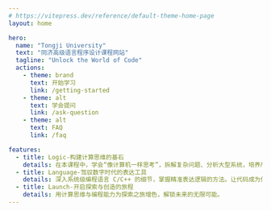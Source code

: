 ```yaml
---
# https://vitepress.dev/reference/default-theme-home-page
layout: home

hero:
  name: "Tongji University"
  text: "同济高级语言程序设计课程网站"
  tagline: "Unlock the World of Code"
  actions:
    - theme: brand
      text: 开始学习
      link: /getting-started
    - theme: alt
      text: 学会提问
      link: /ask-question
    - theme: alt
      text: FAQ
      link: /faq

features:
  - title: Logic-构建计算思维的基石
    details: 在本课程中，学会“像计算机一样思考”，拆解复杂问题、分析大型系统，培养严谨的计算思维。
  - title: Language-驾驭数字时代的表达工具
    details: 深入系统级编程语言 C/C++ 的细节，掌握精准表达逻辑的方法。让代码成为你实现想法的高效伙伴。
  - title: Launch-开启探索与创造的旅程
    details: 用计算思维与编程能力为探索之旅增色，解锁未来的无限可能。
---
```


